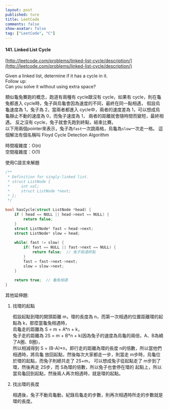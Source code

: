 ```yaml
---
layout: post
published: ture
title: LeetCode
comments: false
show-avatar: false
tag: ["LeetCode", "C"]
---
```


#### 141. Linked List Cycle
[http://leetcode.com/problems/linked-list-cycle/description/](http://leetcode.com/problems/linked-list-cycle/description/)

Given a linked list, determine if it has a cycle in it.  
Follow up:  
Can you solve it without using extra space?


類似龜兔賽跑的概念，跑道有兩種有 cycle跟沒有 cycle，如果有 cycle，則在龜兔都進入 cycle時，兔子與烏龜會因為速度的不同，最終在同一點相遇，
假設烏龜速度為 1，兔子為 2，當兩者都進入 cycle中，兩者的速度差為 1，可以想成烏龜靜止不動的速度為 0，而兔子速度為 1，
兩者的距離就會隨時間而變短，最終相遇。
反之沒有 cycle，兔子就會先跑到終點，結束比賽。  
以下用兩個pointer來表示，兔子為`fast`一次跳兩格，烏龜為`slow`一次走一格。
這個解法有個名稱叫 Floyd Cycle Detection Algorithm

時間複雜度：O(n)  
空間複雜度：O(1)

使用C語言來解題

```C
/**
 * Definition for singly-linked list.
 * struct ListNode {
 *     int val;
 *     struct ListNode *next;
 * };
 */
 
bool hasCycle(struct ListNode *head) {
    if ( head == NULL || head->next == NULL) {
        return false;
    }
    struct ListNode* fast = head->next;
    struct ListNode* slow = head;
    
    while( fast != slow) {
        if( fast == NULL || fast->next == NULL) {
            return false;  // 兔子抵達終點
        }      
        fast = fast->next->next;
        slow = slow->next;
    }
    
    return true;  // 龜兔相遇
}

```

其他延伸題:

1. 找環的起點


   假設起點到環的開頭距離 m，環的長度為 n，而第一次相遇的位置距離環的起點為 k，那麼當龜兔相遇時，  
   烏龜走的距離為  S = m + A\*n + k，    
   兔子走的距離為 2S = m + B\*n + k(因為兔子的速度為烏龜的兩倍，A、B為繞了A圈、B圈)，  
   所以相減得到    S = (B-A)\*n，即行走的距離為環的長度 n的倍數，所以當他們相遇時，將烏龜
   放回起點，然後每次大家都走一步，則當走 m步時，烏龜位於環的起點，而兔子則總共走了 2S+m，
   可以想成兔子從起點走了 m步到了環，然後再走 2S步，而 S為環的倍數，所以兔子也會停在環的
   起點上，所以當烏龜回到起點，然後兩人再次相遇時，就是環的起點。
   
   
   
2. 找出環的長度


   相遇後，兔子不動烏龜動，紀錄烏龜走的步數，則再次相遇時所走的步數就是環的長度。
   
   
   
   
   


